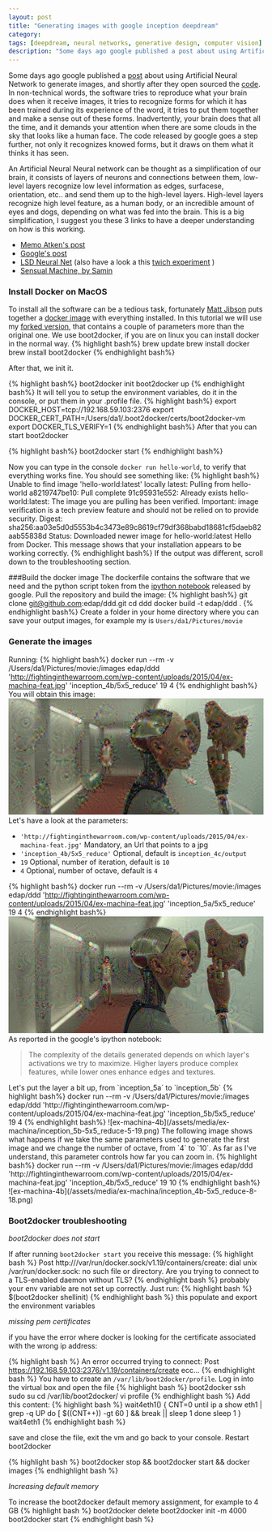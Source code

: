 ```yaml
---
layout: post
title: "Generating images with google inception deepdream"
category:
tags: [deepdream, neural networks, generative design, computer vision]
description: "Some days ago google published a post about using Artificial Neural Network to generate images, and shortly after they open sourced the code."
---
```


Some days ago google published a [post](http://googleresearch.blogspot.ch/2015/06/inceptionism-going-deeper-into-neural.html) about using Artificial Neural Network to generate images, and shortly after they open sourced the [code](http://googleresearch.blogspot.de/2015/07/deepdream-code-example-for-visualizing.html). In non-technical words, the software tries to reproduce what your brain does when it receive images, it tries to recognize forms for which it has been trained during its experience of the word, it tries to put them together and make a sense out of these forms. Inadvertently, your brain does that all the time, and it demands your attention when there are some clouds in the sky that looks like a human face. The code released by google goes a step further, not only it recognizes knowed forms, but it draws on them what it thinks it has seen.

An Artificial Neural Neural network can be thought as a simplification of our brain, it consists of layers of neurons and connections between them, low-level layers recognize low level information as edges, surfacese, orientation, etc.. and send them up to the high-level layers. High-level layers recognize high level feature, as a human body, or an incredible amount of eyes and dogs, depending on what was fed into the brain. This is a big simplification, I suggest you these 3 links to have a deeper understanding on how is this working.

- [Memo Atken's post](https://medium.com/@memoakten/deepdream-is-blowing-my-mind-6a2c8669c698#.t3u5q8mqp)
- [Google's post](http://googleresearch.blogspot.de/2015/06/inceptionism-going-deeper-into-neural.html)
- [LSD Neural Net](https://317070.github.io/LSD/) (also have a look a this [twich experiment](http://www.twitch.tv/317070) )
- [Sensual Machine, by Samin](https://medium.com/@samim/sensual-machines-82858b32a4e5)


### Install Docker on MacOS

To install all the software can be a tedious task, fortunately [Matt Jibson](http://mattjibson.com/) puts together a [docker image](https://registry.hub.docker.com/u/mjibson/deepdream/) with everything  installed. In this tutorial we will use my [forked version](https://github.com/edap/ddd), that contains a couple of parameters more than the original one.
We use boot2docker, if you are on linux you can install docker in the normal
way.
{% highlight bash%}
brew update
brew install docker
brew install boot2docker
{% endhighlight bash%}

After that, we init it.

{% highlight bash%}
boot2docker init
boot2docker up
{% endhighlight bash%}
It will tell you to setup the environment variables, do it in the console, or
put them in your .profile file.
{% highlight bash%}
export DOCKER_HOST=tcp://192.168.59.103:2376
export DOCKER_CERT_PATH=/Users/da1/.boot2docker/certs/boot2docker-vm
export DOCKER_TLS_VERIFY=1
{% endhighlight bash%}
After that you can start boot2docker

{% highlight bash%}
boot2docker start
{% endhighlight bash%}

Now you can type in the console `docker run hello-world`, to verify that everything works fine. You should see something like:
{% highlight bash%}
Unable to find image 'hello-world:latest' locally
latest: Pulling from hello-world
a8219747be10: Pull complete
91c95931e552: Already exists
hello-world:latest: The image you are pulling has been verified. Important: image verification is a tech preview feature and should not be relied on to provide security.
Digest: sha256:aa03e5d0d5553b4c3473e89c8619cf79df368babd18681cf5daeb82aab55838d
Status: Downloaded newer image for hello-world:latest
Hello from Docker.
This message shows that your installation appears to be working correctly.
{% endhighlight bash%}
If the output was different, scroll down to the troubleshooting section.

###Build the docker image
The dockerfile contains the software that we need and the python script token
from the [ipython
notebook](https://github.com/google/deepdream/blob/master/dream.ipynb) released by google.
Pull the repository and build the image:
{% highlight bash%}
git clone git@github.com:edap/ddd.git
cd ddd
docker build -t edap/ddd .
{% endhighlight bash%}
Create a folder in your home directory where you can save your output images, for
example my is `Users/da1/Pictures/movie`

### Generate the images
Running:
{% highlight bash%}
docker run --rm -v /Users/da1/Pictures/movie:/images edap/ddd 'http://fightinginthewarroom.com/wp-content/uploads/2015/04/ex-machina-feat.jpg' 'inception_4b/5x5_reduce' 19 4
{% endhighlight bash%}
You will obtain this image:
![ex-machina-4b](/assets/media/ex-machina/inception_4b-5x5_reduce-2-18.png)
Let's have a look at the parameters:

- `'http://fightinginthewarroom.com/wp-content/uploads/2015/04/ex-machina-feat.jpg'` Mandatory, an Url that points to a jpg
- `'inception_4b/5x5_reduce'` Optional, default is `inception_4c/output`
- `19` Optional, number of iteration, default is `10`
- `4` Optional, number of octave, default is `4`

{% highlight bash%}
docker run --rm -v /Users/da1/Pictures/movie:/images edap/ddd 'http://fightinginthewarroom.com/wp-content/uploads/2015/04/ex-machina-feat.jpg' 'inception_5a/5x5_reduce' 19 4
{% endhighlight bash%}
![ex-machina-4b](/assets/media/ex-machina/inception_5a-5x5_reduce-1-18.png)
As reported in the google's ipython notebook:
<blockquote>
The complexity of the details generated depends on which layer's activations we try to maximize. Higher layers produce complex features, while lower ones
enhance edges and textures.
</blockquote>
Let's put the layer a bit up, from `inception_5a` to `inception_5b`
{% highlight bash%}
docker run --rm -v /Users/da1/Pictures/movie:/images edap/ddd 'http://fightinginthewarroom.com/wp-content/uploads/2015/04/ex-machina-feat.jpg' 'inception_5b/5x5_reduce' 19 4
{% endhighlight bash%}
![ex-machina-4b](/assets/media/ex-machina/inception_5b-5x5_reduce-5-19.png)
The following image shows what happens if we take the same parameters used to generate the first image and we change the number of octave, from `4` to `10`. As far as I've understand, this parameter controls how far you can zoom in.
{% highlight bash%}
docker run --rm -v /Users/da1/Pictures/movie:/images edap/ddd 'http://fightinginthewarroom.com/wp-content/uploads/2015/04/ex-machina-feat.jpg' 'inception_4b/5x5_reduce' 19 10
{% endhighlight bash%}
![ex-machina-4b](/assets/media/ex-machina/inception_4b-5x5_reduce-8-18.png)

### Boot2docker troubleshooting

*boot2docker does not start*

If after running `boot2docker start` you receive this message:
{% highlight bash %}
Post http:///var/run/docker.sock/v1.19/containers/create: dial unix /var/run/docker.sock: no such file or directory. Are you trying to connect to a TLS-enabled daemon without TLS?
{% endhighlight bash %}
probably your env variable are not set up correctly. Just run:
{% highlight bash %}
$(boot2docker shellinit)
{% endhighlight bash %}
this populate and export the environment variables

*missing pem certificates*

if you have the error where docker is looking for the certificate associated with the wrong ip address:

{% highlight bash %}
An error occurred trying to connect: Post https://192.168.59.103:2376/v1.19/containers/create ecc...
{% endhighlight bash %}
You have to create an `/var/lib/boot2docker/profile`. Log in into the virtual
box and open the file
{% highlight bash %}
boot2docker ssh
sudo su
cd /var/lib/boot2docker/
vi profile
{% endhighlight bash %}
Add this content:
{% highlight bash %}
wait4eth1() {
  CNT=0
  until ip a show eth1 | grep -q UP
  do
    [ $((CNT++)) -gt 60 ] && break || sleep 1
  done
  sleep 1
}
wait4eth1
{% endhighlight bash %}

save and close the file, exit the vm and go back to your console. Restart boot2docker

{% highlight bash %}
boot2docker stop && boot2docker start && docker images
{% endhighlight bash %}

*Increasing default memory*

To increase the boot2docker default memory assignment, for example to 4 GB
{% highlight bash %}
boot2docker delete
boot2docker init -m 4000
boot2docker start
{% endhighlight bash %}
